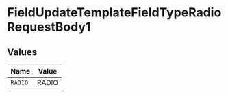# FieldUpdateTemplateFieldTypeRadioRequestBody1


## Values

| Name    | Value   |
| ------- | ------- |
| `RADIO` | RADIO   |